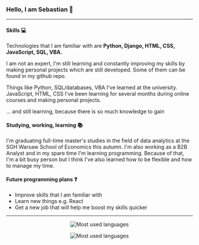 ### Hello, I am Sebastian 👋
<hr></hr>

#### Skills :computer:
<p>Technologies that I am familiar with are <b>Python, Django, HTML, CSS, JavaScript, SQL, VBA.</b></p>
 <p>I am not an expert, I'm still learning and constantly improving my skills by making personal projects which are still developed. Some of them can be found in my github repo.</p>
<p>Things like Python, SQL/databases, VBA I've learned at the university. JavaScript, HTML, CSS I've been learning for several months during online courses and making personal projects.</p>
<p>... and still learning, because there is so much knowledge to gain</p>

#### Studying, working, learning :books:
<p>I'm graduating full-time master's studies in the field of data analytics at the SGH Warsaw School of Economics this autumn. I'm also working as a B2B Analyst and in my spare time I'm learning programming. Because of that, I'm a bit busy person but I think I've also learned how to be flexible and how to manage my time.</p>

#### Future programming plans :question:
<ul>
  <li>Improve skills that I am familiar with</li>
  <li>Learn new things e.g. React</li>
  <li>Get a new job that will help me boost my skills quicker</li>
 </ul>

<hr></hr>

<p align="center"><img src="https://github-readme-stats.vercel.app/api/top-langs/?username=sebastian-ml&theme=prussian" alt="Most used languages"/></p>
<p align="center"><img src="https://github-readme-stats.vercel.app/api?username=sebastian-ml&theme=prussian" alt="Most used languages"/></p>

<!--
**sebastian-ml/sebastian-ml** is a ✨ _special_ ✨ repository because its `README.md` (this file) appears on your GitHub profile.

Here are some ideas to get you started:

- 🔭 I’m currently working on ...
- 🌱 I’m currently learning ...
- 👯 I’m looking to collaborate on ...
- 🤔 I’m looking for help with ...
- 💬 Ask me about ...
- 📫 How to reach me: ...
- 😄 Pronouns: ...
- ⚡ Fun fact: ...
-->
